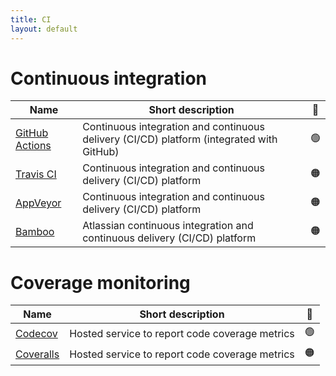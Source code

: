```yaml
---
title: CI
layout: default
---
```


# Continuous integration

| Name     | Short description | 🚦 |
| -------- | ------------------| -- |
| [GitHub Actions](https://docs.github.com/en/actions) | Continuous integration and continuous delivery (CI/CD) platform (integrated with GitHub) | 🟢 |
| [Travis CI](https://docs.travis-ci.com/) | Continuous integration and continuous delivery (CI/CD) platform | 🟠 |
| [AppVeyor](https://www.appveyor.com/docs/) | Continuous integration and continuous delivery (CI/CD) platform | 🟠 |
| [Bamboo](https://confluence.atlassian.com/bamboo/bamboo-documentation-289276551.html) | Atlassian continuous integration and continuous delivery (CI/CD) platform | 🟠 |


# Coverage monitoring

| Name     | Short description | 🚦 |
| -------- | ------------------| -- |
| [Codecov](https://docs.codecov.com/docs) | Hosted service to report code coverage metrics | 🟢 |
| [Coveralls](https://docs.coveralls.io/) | Hosted service to report code coverage metrics | 🟠 |
